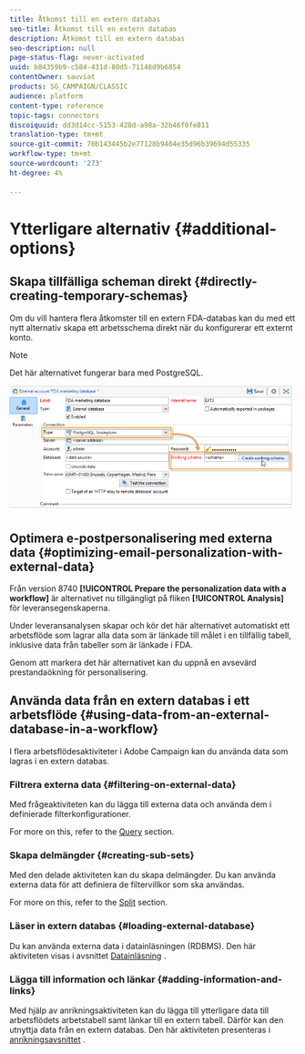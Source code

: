 ```yaml
---
title: Åtkomst till en extern databas
seo-title: Åtkomst till en extern databas
description: Åtkomst till en extern databas
seo-description: null
page-status-flag: never-activated
uuid: b84359b9-c584-431d-80d5-71146d9b6854
contentOwner: sauviat
products: SG_CAMPAIGN/CLASSIC
audience: platform
content-type: reference
topic-tags: connectors
discoiquuid: dd3d14cc-5153-428d-a98a-32b46f0fe811
translation-type: tm+mt
source-git-commit: 70b143445b2e77128b9404e35d96b39694d55335
workflow-type: tm+mt
source-wordcount: '273'
ht-degree: 4%

---
```



# Ytterligare alternativ {#additional-options}

<!--

## HTTP relay to a remote instance {#http-relay-to-a-remote-instance}

You can access external databases configured in remote instances using the HTTP protocol.

>[!NOTE]
>
>Not all SQL data types are supported by this feature. Blob data types are not supported at all. It is possible that other data types may not work depending on the targeted database (Timestamp on Microsoft SQL Server, for example). Please contact Adobe support for more information.

This simplifies transferring and synchronizing data between two instances. It also enables you to sidestep any tunneling between an instance and a remote database as well as the installation of the client layers to access this database. The destination instance can be a hosted instance.

>[!CAUTION]
>
>This option is only for facilitating data replication flows (ETL).   
>
>For example, it allows a cloud-hosted instance to have direct access to the data in an "on-premise" hosted database. However, it is not intended to allow targeting to be carried on an "on-premise" hosted database directly from the cloud.

To do this, you must configure the external accounts of the two instances so that the local instance can communicate with the remote instance using the HTTP protocol:

* Local instance: select the new **[!UICONTROL HTTP relay to a remote database]** connection type.

  In case of bulk load data transfer, also specify the buffer size. Select the compression option if you want to reduce the size of the transferred data.

  The **[!UICONTROL Data source]** must be defined with the following syntax: "nms:extAccount : `<internal_name_of_the_external_account>`"

  ![](assets/fda_over_http_1.png)

  >[!NOTE]
  >
  >We recommend that you use an HTTPS connection.

* Remote instance: in the FDA external account of the database accessed via the HTTP relay, check the Target of an **[!UICONTROL 'HTTP relay to a remote database' account option]**.

  ![](assets/fda_over_http_2.png)

The following example shows the new possible operating mode:

![](assets/schema_fda_over_http_2.png)

>[!CAUTION]
>
>The default database of the remote instance must be accessed via an external account as well.

This operating method avoids that the cleanup workflow of each instance deletes the work tables of the databases that use the instance as relay.

Thus, in the previous example, the cleanup workflow of the remote instance will not perform any action on the red FDA database as it is used by the local instance.

-->

## Skapa tillfälliga scheman direkt {#directly-creating-temporary-schemas}

Om du vill hantera flera åtkomster till en extern FDA-databas kan du med ett nytt alternativ skapa ett arbetsschema direkt när du konfigurerar ett externt konto.

>[!NOTE]
>
>Det här alternativet fungerar bara med PostgreSQL.

![](assets/fda_work_table.png)

## Optimera e-postpersonalisering med externa data {#optimizing-email-personalization-with-external-data}

Från version 8740 **[!UICONTROL Prepare the personalization data with a workflow]** är alternativet nu tillgängligt på fliken **[!UICONTROL Analysis]** för leveransegenskaperna.

Under leveransanalysen skapar och kör det här alternativet automatiskt ett arbetsflöde som lagrar alla data som är länkade till målet i en tillfällig tabell, inklusive data från tabeller som är länkade i FDA.

Genom att markera det här alternativet kan du uppnå en avsevärd prestandaökning för personalisering.

## Använda data från en extern databas i ett arbetsflöde {#using-data-from-an-external-database-in-a-workflow}

I flera arbetsflödesaktiviteter i Adobe Campaign kan du använda data som lagras i en extern databas.

### Filtrera externa data {#filtering-on-external-data}

Med frågeaktiviteten kan du lägga till externa data och använda dem i definierade filterkonfigurationer.

For more on this, refer to the [Query](../../workflow/using/targeting-data.md#selecting-data) section.

### Skapa delmängder {#creating-sub-sets}

Med den delade aktiviteten kan du skapa delmängder. Du kan använda externa data för att definiera de filtervillkor som ska användas.

For more on this, refer to the [Split](../../workflow/using/split.md) section.

### Läser in extern databas {#loading-external-database}

Du kan använda externa data i datainläsningen (RDBMS). Den här aktiviteten visas i avsnittet [Datainläsning](../../workflow/using/data-loading--rdbms-.md) .

### Lägga till information och länkar {#adding-information-and-links}

Med hjälp av anrikningsaktiviteten kan du lägga till ytterligare data till arbetsflödets arbetstabell samt länkar till en extern tabell. Därför kan den utnyttja data från en extern databas. Den här aktiviteten presenteras i [anrikningsavsnittet](../../workflow/using/enrichment.md) .
<!--

## Cloud Messaging - FDA synchronization {#cloud-messaging---fda-synchronization}

When the Cloud Messaging server and the Marketing server have not been synchronized for a long period, the volume of missing broadlogs on the Marketing server can be significant. To optimize broadlog synchronization via the FDA, the **NmsMidSourcing_LogsPeriodHour** option has been added. This allows a maximum period (expressed in hours) to be specified as to limit the number of broadlogs recovered every time the synchronization workflow is executed.

The option is to be added in the console, in the **[!UICONTROL Administration > Options]** node.

>[!CAUTION]
>
>This option must **only** be used for synchronizing a significant volume of broadlogs via the FDA.

>[!NOTE]
>
>The option is only taken into account if a last recovery date exists (**NmsMidSourcing_LastBroadLog_&#42;** option).

## Message Center - Read access on the XtkFolder table {#message-center---read-access-on-the-xtkfolder-table}

From build 8141 and above, manual action is necessary if Message Center uses the FDA as an archiving mode.

You need to grant read access on the XtKFolder table to the user linked with the external FDA account.

For a PostgreSQL database for example, the command is as follows:

```
GRANT SELECT ON XtkFolder TO DBUSER;
```

This user must have read access to the following tables:

* NmsBroadLogRtEvent
* NmsBroadLogBatchEvent
* NmsTrackingLogRtEvent
* NmsTrackingLogBatchEvent
* NmsRtEvent
* NmsBatchEvent
* NmsBroadLogMsg
* NmsTrackingUrl
* NmsDelivery
* NmsWebTrackingLog

>[!NOTE]
>
>This modification deletes the "Permission denied for relation xtkfolder" error message.

If the working schema selected in the external FDA account is not the out-of-the-box Neolane account, then this modification to the access rights is not necessary.

-->

